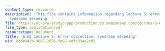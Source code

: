 ```yaml
---
content_type: resource
description: 'This file contains information regarding lecture 5: error correction,
  syndrome decoding. '
file: https://ol-ocw-studio-app-production.s3.amazonaws.com/courses/6-02-introduction-to-eecs-ii-digital-communication-systems-fall-2012/ed6b842b98d72676fe98cdfc334e2ed2_MIT6_02F12_lec05.pdf
file_type: application/pdf
resourcetype: Document
title: '6.02 Lecture 5: Error correction, syndrome decoding'
uid: ed6b842b-98d7-2676-fe98-cdfc334e2ed2
---
```

